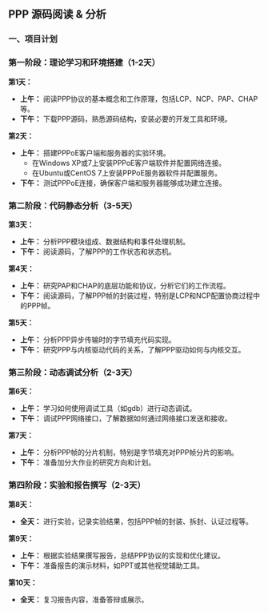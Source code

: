 ## PPP 源码阅读 & 分析
### 一、项目计划  

### 第一阶段：理论学习和环境搭建（1-2天）

**第1天：**
- **上午：** 阅读PPP协议的基本概念和工作原理，包括LCP、NCP、PAP、CHAP等。
- **下午：** 下载PPP源码，熟悉源码结构，安装必要的开发工具和环境。

**第2天：**
- **上午：** 搭建PPPoE客户端和服务器的实验环境。
  - 在Windows XP或7上安装PPPoE客户端软件并配置网络连接。
  - 在Ubuntu或CentOS 7上安装PPPoE服务器软件并配置服务。
- **下午：** 测试PPPoE连接，确保客户端和服务器能够成功建立连接。

### 第二阶段：代码静态分析（3-5天）

**第3天：**
- **上午：** 分析PPP模块组成、数据结构和事件处理机制。
- **下午：** 阅读源码，了解PPP的工作状态和状态机。

**第4天：**
- **上午：** 研究PAP和CHAP的底层功能和协议，分析它们的工作流程。
- **下午：** 阅读源码，了解PPP帧的封装过程，特别是LCP和NCP配置协商过程中的PPP帧。

**第5天：**
- **上午：** 分析PPP异步传输时的字节填充代码实现。
- **下午：** 研究PPP与内核驱动代码的关系，了解PPP驱动如何与内核交互。

### 第三阶段：动态调试分析（2-3天）

**第6天：**
- **上午：** 学习如何使用调试工具（如gdb）进行动态调试。
- **下午：** 调试PPP网络接口，了解数据如何通过网络接口发送和接收。

**第7天：**
- **上午：** 分析PPP帧的分片机制，特别是字节填充对PPP帧分片的影响。
- **下午：** 准备加分大作业的研究方向和计划。

### 第四阶段：实验和报告撰写（2-3天）

**第8天：**
- **全天：** 进行实验，记录实验结果，包括PPP帧的封装、拆封、认证过程等。

**第9天：**
- **上午：** 根据实验结果撰写报告，总结PPP协议的实现和优化建议。
- **下午：** 准备报告的演示材料，如PPT或其他视觉辅助工具。

**第10天：**
- **全天：** 复习报告内容，准备答辩或展示。


